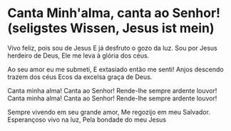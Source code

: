﻿# Canta Minh'alma, canta ao Senhor! (seligstes Wissen, Jesus  ist  mein)

Vivo feliz, pois sou de Jesus
E já desfruto o gozo da luz.
Sou por Jesus herdeiro de Deus,
Ele me leva à glória dos céus.

Ao seu amor eu me submeti,
E extasiado então me senti!
Anjos descendo trazem dos céus
Ecos da excelsa graça de Deus.

Canta minha alma!
Canta ao Senhor!
Rende-lhe sempre ardente louvor!
Canta minha alma!
Canta ao Senhor!
Rende-lhe sempre ardente louvor!

Sempre vivendo em seu grande amor,
Me regozijo em meu Salvador.
Esperançoso vivo na luz,
Pela bondade do meu Jesus
